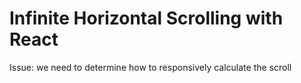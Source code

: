 # Infinite Horizontal Scrolling with React

Issue:
we need to determine how to responsively calculate the scroll
